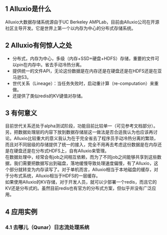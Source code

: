 ## 1 Alluxio是什么
Alluxio大数据存储系统源自于UC Berkeley AMPLab，目前由Alluxio公司在开源社区主导开发。它是世界上第一个以内存为中心的分布式存储系统。

## 2 Alluxio有何惊人之处
* 分布式，内存为中心，多级（内存+SSD+硬盘+HDFS）存储，重要的文件可以pin在内存中。省去手动冷热分离。
* 提供统一的文件API，无论这份数据是在内存还是在硬盘还是在HDFS还是在亚马逊S3。
* 世代关系（Lineage）：当任务失败时，启动重计算（re-computation）来重做。
* 还提供了类似redis的KV键值对存储。

## 3 有何意义
目前世代关系还处于alpha测试阶段，功能目前比较单一（可见参考文档部分）。另，把数据处理层的内容下放到数据存储层这一做法是否合适我认为也应该再讨论。Alluxio比较重大的意义我认为在于完全省去了程序员手动冷热分离的繁琐，而且对不同层级的存储提供了统一的接入，完全不用再去考虑这份数据是在内存还是在硬盘还是在分布式HDFS上，自有Alluxio来管理。<br>
在数据处理中，经常会有job之间相互依赖，而为了不同job之间能够共享到这些数据，我们需要把数据写出到磁盘，落地缓慢导致处理速度偏慢，有了Alluxio，这个部分就转变为内存读写了。对于单机而言，Alluxio相当于本地磁盘的缓存，对于分布式系统，Alluxio相当于HDFS的一层缓存。<br>
如果使用Alluxio的KV存储，对于开发人员，就可以少部署一个redis，而且它的KV还是分布式的。虽然目前redis也有官方的分布式方案，但似乎并没有广泛应用。<br>

## 4 应用实例
### 4.1 去哪儿（Qunar）日志流处理系统
